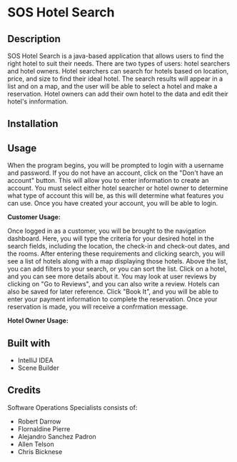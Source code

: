 SOS Hotel Search
===

Description
---
SOS Hotel Search is a java-based application that allows users to find the right hotel to suit their needs. There are two types of users: hotel searchers and hotel owners. Hotel searchers can search for hotels based on location, price, and size to find their ideal hotel. The search results will appear in a list and on a map, and the user will be able to select a hotel and make a reservation. Hotel owners can add their own hotel to the data and edit their hotel's innformation.

Installation
---


Usage
---
When the program begins, you will be prompted to login with a username and password. If you do not have an account, click on the "Don't have an account" button. This will allow you to enter information to create an account. You must select either hotel searcher or hotel owner to determine what type of account this will be, as this will determine what features you can use. Once you have created your account, you will be able to login.

**Customer Usage:**

Once logged in as a customer, you will be brought to the navigation dashboard. Here, you will type the criteria for your desired hotel in the search fields, including the location, the check-in and check-out dates, and the rooms. After entering these requirements and clicking search, you will see a list of hotels along with a map displaying those hotels. Above the list, you can add filters to your search, or you can sort the list. Click on a hotel, and you can see more details about it. You may look at user reviews by clicking on "Go to Reviews", and you can also write a review. Hotels can also be saved for later reference. Click "Book It", and you will be able to enter your payment information to complete the reservation. Once your reservation is made, you will receive a confrmation message.

**Hotel Owner Usage:**


Built with
---
* IntelliJ IDEA
* Scene Builder

Credits
---
Software Operations Specialists consists of:
* Robert Darrow
* Flornaldine Pierre
* Alejandro Sanchez Padron
* Allen Telson
* Chris Bicknese
